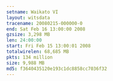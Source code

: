 ```yaml
---
setname: Waikato VI
layout: witsdata
tracename: 20080215-000000-0
end: Sat Feb 16 13:00:00 2008
gzsize: 3,298 MB
len: 24:00:00
start: Fri Feb 15 13:00:01 2008
totalwirelen: 68,685 MB
pkts: 134 million
size: 9,988 MB
md5: f3640435120e193c1dc8858cc7036f32
---
```

